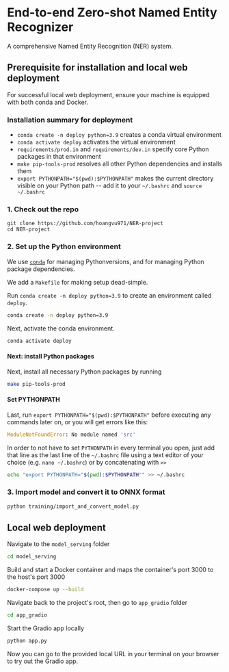 
# End-to-end Zero-shot Named Entity Recognizer

A comprehensive Named Entity Recognition (NER) system.



## Prerequisite for installation and local web deployment
For successful local web deployment, ensure your machine is equipped with both conda and Docker.
### Installation summary for deployment


- `conda create -n deploy python=3.9` creates a conda virtual environment
- `conda activate deploy` activates the virtual environment
- `requirements/prod.in` and `requirements/dev.in` specify core Python packages in that environment
- `make pip-tools-prod` resolves all other Python dependencies and installs them
- `export PYTHONPATH="$(pwd):$PYTHONPATH"` makes the current directory visible on your Python path -- add it to your `~/.bashrc` and `source ~/.bashrc`

### 1. Check out the repo

```
git clone https://github.com/hoangvu971/NER-project
cd NER-project
```

### 2. Set up the Python environment

We use
[`conda`](https://docs.conda.io/en/latest/miniconda.html)
for managing Pythonversions, and for managing Python package dependencies.

We add a `Makefile` for making setup dead-simple.

Run `conda create -n deploy python=3.9` to create an environment called `deploy`.
```sh
conda create -n deploy python=3.9
```

Next, activate the conda environment.

```sh
conda activate deploy
```
#### Next: install Python packages

Next, install all necessary Python packages by running 
```sh
make pip-tools-prod
```

#### Set PYTHONPATH

Last, run `export PYTHONPATH="$(pwd):$PYTHONPATH"` before executing any commands later on, or you will get errors like this:
```python
ModuleNotFoundError: No module named 'src'
```

In order to not have to set `PYTHONPATH` in every terminal you open, just add that line as the last line of the `~/.bashrc` file using a text editor of your choice (e.g. `nano ~/.bashrc`) or by concatenating with `>>`
```bash
echo "export PYTHONPATH="$(pwd):$PYTHONPATH"" >> ~/.bashrc
```

### 3. Import model and convert it to ONNX format

```sh
python training/import_and_convert_model.py
```
## Local web deployment
Navigate to the `model_serving` folder
```bash
cd model_serving
```

Build and start a Docker container and maps the container's port 3000 to the host's port 3000
```bash
docker-compose up --build
```

Navigate back to the project's root, then go to `app_gradio` folder

```bash
cd app_gradio
```

Start the Gradio app locally

```bash
python app.py
```

Now you can go to the provided local URL in your terminal on your browser to try out the Gradio app.
